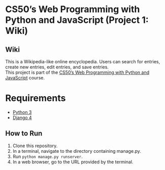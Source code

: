 # CS50’s Web Programming with Python and JavaScript (Project 1: Wiki)
## Wiki
This is a Wikipedia-like online encyclopedia. Users can search for entries, create new entries, edit entries, and save entries.\
This project is part of the [CS50’s Web Programming with Python and JavaScript](https://cs50.harvard.edu/web/2020/) course.

# Requirements
- [Python 3](https://www.python.org/downloads/)
- [Django 4](https://www.djangoproject.com/download/)

## How to Run

1. Clone this repository.
2. In a terminal, navigate to the directory containing manage.py.
3. Run `python manage.py runserver`.
4. In a web browser, go to the URL provided by the terminal.
